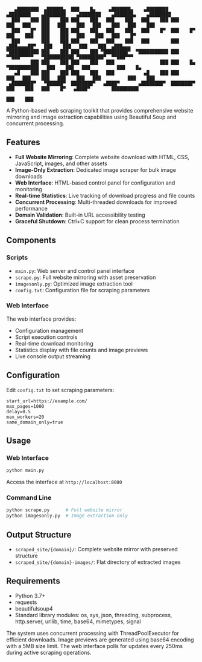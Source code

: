 ```
   ▄████████  ▄██████▄  ███    █▄     ▄███████▄    ▄████████  ▄████████    ▄████████    ▄████████    ▄███████▄    ▄████████ 
  ███    ███ ███    ███ ███    ███   ███    ███   ███    ███ ███    ███   ███    ███   ███    ███   ███    ███   ███    ███ 
  ███    █▀  ███    ███ ███    ███   ███    ███   ███    █▀  ███    █▀    ███    ███   ███    ███   ███    ███   ███    █▀  
  ███        ███    ███ ███    ███   ███    ███   ███        ███         ▄███▄▄▄▄██▀   ███    ███   ███    ███  ▄███▄▄▄     
▀███████████ ███    ███ ███    ███ ▀█████████▀  ▀███████████ ███        ▀▀███▀▀▀▀▀   ▀███████████ ▀█████████▀  ▀▀███▀▀▀     
         ███ ███    ███ ███    ███   ███                 ███ ███    █▄  ▀███████████   ███    ███   ███          ███    █▄  
   ▄█    ███ ███    ███ ███    ███   ███           ▄█    ███ ███    ███   ███    ███   ███    ███   ███          ███    ███ 
 ▄████████▀   ▀██████▀  ████████▀   ▄████▀       ▄████████▀  ████████▀    ███    ███   ███    █▀   ▄████▀        ██████████ 
                                                                          ███    ███                                        
```



A Python-based web scraping toolkit that provides comprehensive website mirroring and image extraction capabilities using Beautiful Soup and concurrent processing.

## Features

- **Full Website Mirroring**: Complete website download with HTML, CSS, JavaScript, images, and other assets
- **Image-Only Extraction**: Dedicated image scraper for bulk image downloads
- **Web Interface**: HTML-based control panel for configuration and monitoring
- **Real-time Statistics**: Live tracking of download progress and file counts
- **Concurrent Processing**: Multi-threaded downloads for improved performance
- **Domain Validation**: Built-in URL accessibility testing
- **Graceful Shutdown**: Ctrl+C support for clean process termination

## Components

### Scripts

- `main.py`: Web server and control panel interface
- `scrape.py`: Full website mirroring with asset preservation
- `imagesonly.py`: Optimized image extraction tool
- `config.txt`: Configuration file for scraping parameters

### Web Interface

The web interface provides:
- Configuration management
- Script execution controls
- Real-time download monitoring
- Statistics display with file counts and image previews
- Live console output streaming

## Configuration

Edit `config.txt` to set scraping parameters:

```
start_url=https://example.com/
max_pages=1000
delay=0.5
max_workers=20
same_domain_only=true
```

## Usage

### Web Interface
```bash
python main.py
```
Access the interface at `http://localhost:8080`

### Command Line
```bash
python scrape.py      # Full website mirror
python imagesonly.py  # Image extraction only
```

## Output Structure

- `scraped_site/{domain}/`: Complete website mirror with preserved structure
- `scraped_site/{domain}-images/`: Flat directory of extracted images

## Requirements

- Python 3.7+
- requests
- beautifulsoup4
- Standard library modules: os, sys, json, threading, subprocess, http.server, urllib, time, base64, mimetypes, signal

The system uses concurrent processing with ThreadPoolExecutor for efficient downloads. Image previews are generated using base64 encoding with a 5MB size limit. The web interface polls for updates every 250ms during active scraping operations.
